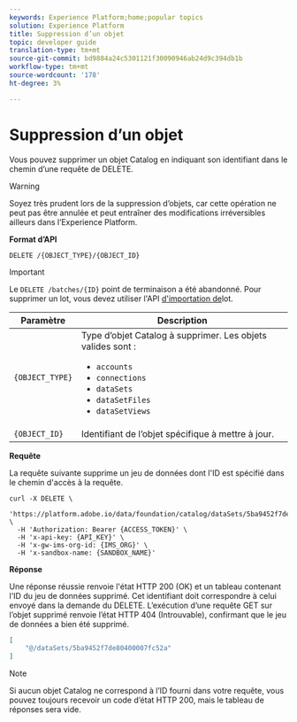 ```yaml
---
keywords: Experience Platform;home;popular topics
solution: Experience Platform
title: Suppression d’un objet
topic: developer guide
translation-type: tm+mt
source-git-commit: bd9884a24c5301121f30090946ab24d9c394db1b
workflow-type: tm+mt
source-wordcount: '178'
ht-degree: 3%

---
```



# Suppression d’un objet

Vous pouvez supprimer un objet Catalog en indiquant son identifiant dans le chemin d’une requête de DELETE.

>[!WARNING]
>
>Soyez très prudent lors de la suppression d’objets, car cette opération ne peut pas être annulée et peut entraîner des modifications irréversibles ailleurs dans l’Experience Platform.

**Format d’API**

```http
DELETE /{OBJECT_TYPE}/{OBJECT_ID}
```

>[!IMPORTANT]
>
>Le `DELETE /batches/{ID}` point de terminaison a été abandonné. Pour supprimer un lot, vous devez utiliser l&#39;API [d&#39;importation de](../../ingestion/batch-ingestion/api-overview.md#delete-a-batch)lot.

| Paramètre | Description |
| --- | --- |
| `{OBJECT_TYPE}` | Type d’objet Catalog à supprimer. Les objets valides sont : <ul><li>`accounts`</li><li>`connections`</li><li>`dataSets`</li><li>`dataSetFiles`</li><li>`dataSetViews`</li></ul> |
| `{OBJECT_ID}` | Identifiant de l’objet spécifique à mettre à jour. |

**Requête**

La requête suivante supprime un jeu de données dont l&#39;ID est spécifié dans le chemin d&#39;accès à la requête.

```shell
curl -X DELETE \
  'https://platform.adobe.io/data/foundation/catalog/dataSets/5ba9452f7de80400007fc52a' \
  -H 'Authorization: Bearer {ACCESS_TOKEN}' \
  -H 'x-api-key: {API_KEY}' \
  -H 'x-gw-ims-org-id: {IMS_ORG}' \
  -H 'x-sandbox-name: {SANDBOX_NAME}'
```

**Réponse**

Une réponse réussie renvoie l&#39;état HTTP 200 (OK) et un tableau contenant l&#39;ID du jeu de données supprimé. Cet identifiant doit correspondre à celui envoyé dans la demande du DELETE. L’exécution d’une requête GET sur l’objet supprimé renvoie l’état HTTP 404 (Introuvable), confirmant que le jeu de données a bien été supprimé.

```json
[
    "@/dataSets/5ba9452f7de80400007fc52a"
]
```

>[!NOTE]
>
>Si aucun objet Catalog ne correspond à l’ID fourni dans votre requête, vous pouvez toujours recevoir un code d’état HTTP 200, mais le tableau de réponses sera vide.
